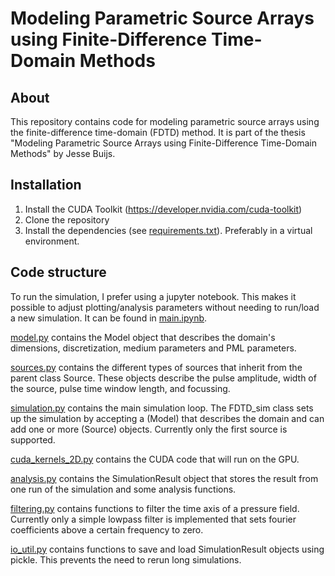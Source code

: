 # Modeling Parametric Source Arrays using Finite-Difference Time-Domain Methods

## About

This repository contains code for modeling parametric source arrays using the finite-difference time-domain (FDTD) method. It is part of the thesis "Modeling Parametric Source Arrays using Finite-Difference Time-Domain Methods" by Jesse Buijs.

## Installation

1. Install the CUDA Toolkit (https://developer.nvidia.com/cuda-toolkit)
2. Clone the repository
3. Install the dependencies (see [requirements.txt](requirements.txt)). Preferably in a virtual environment.

## Code structure

To run the simulation, I prefer using a jupyter notebook. This makes it possible to adjust plotting/analysis parameters without needing to run/load a new simulation. It can be found in [main.ipynb](main.ipynb).

[model.py](model.py) contains the Model object that describes the domain's dimensions, discretization, medium parameters and PML parameters.

[sources.py](sources.py) contains the different types of sources that inherit from the parent class Source. These objects describe the pulse amplitude, width of the source, pulse time window length, and focussing.

[simulation.py](simulation.py) contains the main simulation loop. The FDTD_sim class sets up the simulation by accepting a (Model) that describes the domain and can add one or more (Source) objects. Currently only the first source is supported.

[cuda_kernels_2D.py](cuda_kernels_2D.py) contains the CUDA code that will run on the GPU.

[analysis.py](analysis.py) contains the SimulationResult object that stores the result from one run of the simulation and some analysis functions.

[filtering.py](filtering.py) contains functions to filter the time axis of a pressure field. Currently only a simple lowpass filter is implemented that sets fourier coefficients above a certain frequency to zero.

[io_util.py](io_util.py) contains functions to save and load SimulationResult objects using pickle. This prevents the need to rerun long simulations.




